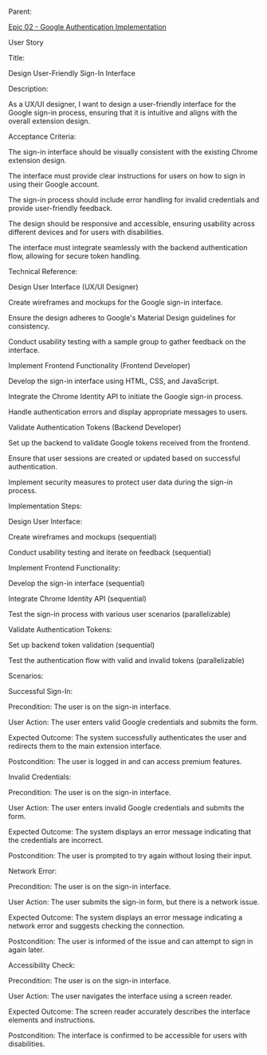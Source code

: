 Parent: 

[Epic 02 - Google Authentication Implementation](epic-02.md)

User Story

Title:

Design User-Friendly Sign-In Interface

Description:

As a UX/UI designer, I want to design a user-friendly interface for the Google sign-in process, ensuring that it is intuitive and aligns with the overall extension design.

Acceptance Criteria:

The sign-in interface should be visually consistent with the existing Chrome extension design.

The interface must provide clear instructions for users on how to sign in using their Google account.

The sign-in process should include error handling for invalid credentials and provide user-friendly feedback.

The design should be responsive and accessible, ensuring usability across different devices and for users with disabilities.

The interface must integrate seamlessly with the backend authentication flow, allowing for secure token handling.

Technical Reference:

Design User Interface (UX/UI Designer)

Create wireframes and mockups for the Google sign-in interface.

Ensure the design adheres to Google's Material Design guidelines for consistency.

Conduct usability testing with a sample group to gather feedback on the interface.

Implement Frontend Functionality (Frontend Developer)

Develop the sign-in interface using HTML, CSS, and JavaScript.

Integrate the Chrome Identity API to initiate the Google sign-in process.

Handle authentication errors and display appropriate messages to users.

Validate Authentication Tokens (Backend Developer)

Set up the backend to validate Google tokens received from the frontend.

Ensure that user sessions are created or updated based on successful authentication.

Implement security measures to protect user data during the sign-in process.

Implementation Steps:

Design User Interface:

Create wireframes and mockups (sequential)

Conduct usability testing and iterate on feedback (sequential)

Implement Frontend Functionality:

Develop the sign-in interface (sequential)

Integrate Chrome Identity API (sequential)

Test the sign-in process with various user scenarios (parallelizable)

Validate Authentication Tokens:

Set up backend token validation (sequential)

Test the authentication flow with valid and invalid tokens (parallelizable)

Scenarios:

Successful Sign-In:

Precondition: The user is on the sign-in interface.

User Action: The user enters valid Google credentials and submits the form.

Expected Outcome: The system successfully authenticates the user and redirects them to the main extension interface.

Postcondition: The user is logged in and can access premium features.

Invalid Credentials:

Precondition: The user is on the sign-in interface.

User Action: The user enters invalid Google credentials and submits the form.

Expected Outcome: The system displays an error message indicating that the credentials are incorrect.

Postcondition: The user is prompted to try again without losing their input.

Network Error:

Precondition: The user is on the sign-in interface.

User Action: The user submits the sign-in form, but there is a network issue.

Expected Outcome: The system displays an error message indicating a network error and suggests checking the connection.

Postcondition: The user is informed of the issue and can attempt to sign in again later.

Accessibility Check:

Precondition: The user is on the sign-in interface.

User Action: The user navigates the interface using a screen reader.

Expected Outcome: The screen reader accurately describes the interface elements and instructions.

Postcondition: The interface is confirmed to be accessible for users with disabilities.